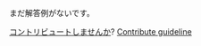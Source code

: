
まだ解答例がないです。

[コントリビュートしませんか](https://github.com/BFEdev/BFE.dev-solutions/blob/main/typescript/implement-record-k-v_ja.md)?  [Contribute guideline](https://github.com/BFEdev/BFE.dev-solutions#how-to-contribute)
